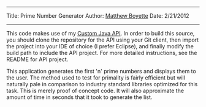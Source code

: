 *******************************************
Title:  Prime Number Generator
Author: [Matthew Boyette](mailto:Dyndrilliac@gmail.com)
Date:   2/21/2012
*******************************************

This code makes use of my [Custom Java API](https://github.com/Dyndrilliac/java-custom-api). In order to build this source, you should clone the repository for the API using your Git client, then import the project into your IDE of choice (I prefer Eclipse), and finally modify the build path to include the API project. For more detailed instructions, see the README for API project.
	
This application generates the first 'n' prime numbers and displays them to the user. The method used to test for primality is fairly efficient but will naturally pale in comparison to industry standard libraries optimized for this task. This is merely proof of concept code. It will also approximate the amount of time in seconds that it took to generate the list.